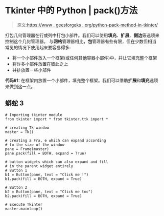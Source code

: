 # Tkinter 中的 Python | pack()方法

> 原文:[https://www . geesforgeks . org/python-pack-method-in-tkinter/](https://www.geeksforgeeks.org/python-pack-method-in-tkinter/)

打包几何管理器在行或列中打包小部件。我们可以使用**填充**、**扩展**、**侧边**等选项来控制这个几何管理器。
与**网格**管理器相比，**包**管理器有些有限，但在少数但相当常见的情况下使用起来要容易得多:

*   将一个小部件放入一个框架(或任何其他容器小部件)中，并让它填充整个框架
*   将许多小部件放置在彼此之上
*   并排放置一些小部件

**代码#1:** 在框架内放置一个小部件，填充整个框架。我们可以借助**扩展**和**填充**选项来做到这一点。

## 蟒蛇 3

```
# Importing tkinter module
from tkinter import * from tkinter.ttk import *

# creating Tk window
master = Tk()

# creating a Fra, e which can expand according
# to the size of the window
pane = Frame(master)
pane.pack(fill = BOTH, expand = True)

# button widgets which can also expand and fill
# in the parent widget entirely
# Button 1
b1 = Button(pane, text = "Click me !")
b1.pack(fill = BOTH, expand = True)

# Button 2
b2 = Button(pane, text = "Click me too")
b2.pack(fill = BOTH, expand = True)

# Execute Tkinter
master.mainloop()
```